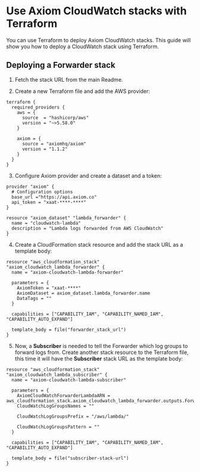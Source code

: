 # Use Axiom CloudWatch stacks with Terraform

You can use Terraform to deploy Axiom CloudWatch stacks. This guide will show you how to deploy a CloudWatch stack using Terraform.


## Deploying a Forwarder stack


1. Fetch the stack URL from the main Readme.


2. Create a new Terraform file and add the AWS provider:

```hcl
terraform {
  required_providers {
    aws = {
      source  = "hashicorp/aws"
      version = "~>5.58.0"
    }

    axiom = {
      source = "axiomhq/axiom"
      version = "1.1.2"
    }
  }
}
```

3. Configure Axiom provider and create a dataset and a token:

```hcl
provider "axiom" {
  # Configuration options
  base_url ="https://api.axiom.co"
  api_token = "xaat-****-****"
}

resource "axiom_dataset" "lambda_forwarder" {
  name = "cloudwatch-lambda"
  description = "Lambda logs forwarded from AWS CloudWatch"
}
```

4. Create a CloudFormation stack resource and add the stack URL as a template body:

```hcl
resource "aws_cloudformation_stack" "axiom_cloudwatch_lambda_forwarder" {
  name = "axiom-cloudwatch-lambda-forwarder"

  parameters = {
    AxiomToken = "xaat-****"
    AxiomDataset = axiom_dataset.lambda_forwarder.name
    DataTags = ""
  }

  capabilities = ["CAPABILITY_IAM", "CAPABILITY_NAMED_IAM", "CAPABILITY_AUTO_EXPAND"]

  template_body = file("forwarder_stack_url")
}
```

5. Now, a **Subscriber** is needed to tell the Forwarder which log groups to forward logs from. Create another stack resource to the Terraform file, this time it will have the **Subscriber** stack URL as the template body:

```hcl
resource "aws_cloudformation_stack" "axiom_cloudwatch_lambda_subscriber" {
  name = "axiom-cloudwatch-lambda-subscriber"

  parameters = {
    AxiomCloudWatchForwarderLambdaARN = aws_cloudformation_stack.axiom_cloudwatch_lambda_forwarder.outputs.ForwarderLambdaARN
    CloudWatchLogGroupsNames = ""

    CloudWatchLogGroupsPrefix = "/aws/lambda/"

    CloudWatchLogGroupsPattern = ""
  }

  capabilities = ["CAPABILITY_IAM", "CAPABILITY_NAMED_IAM", "CAPABILITY_AUTO_EXPAND"]

  template_body = file("subscriber-stack-url")
}
```
